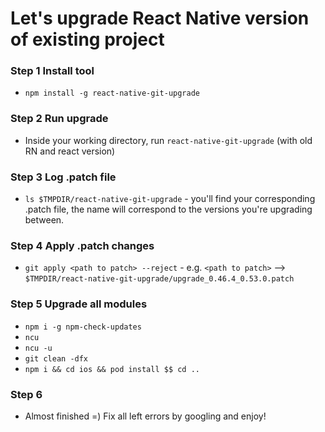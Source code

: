 # Let's upgrade React Native version of existing project

### Step 1 Install tool
 - `npm install -g react-native-git-upgrade`
### Step 2 Run upgrade
 - Inside your working directory, run `react-native-git-upgrade` (with old RN and react version)
### Step 3 Log .patch file
 - `ls $TMPDIR/react-native-git-upgrade` - you'll find your corresponding .patch file, the name will correspond to the versions you're upgrading between.
### Step 4 Apply .patch changes
 - `git apply <path to patch> --reject` - e.g. `<path to patch>` --> `$TMPDIR/react-native-git-upgrade/upgrade_0.46.4_0.53.0.patch`
### Step 5 Upgrade all modules
 - `npm i -g npm-check-updates`
 - `ncu`
 - `ncu -u`
 - `git clean -dfx`
 - `npm i && cd ios && pod install $$ cd ..`
### Step 6
 - Almost finished =) Fix all left errors by googling and enjoy!
